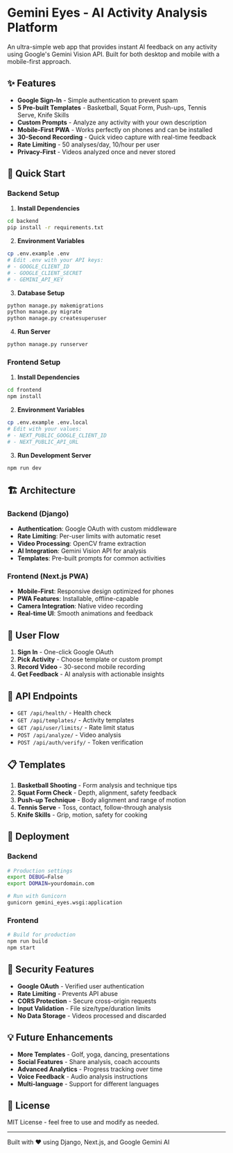 # Gemini Eyes - AI Activity Analysis Platform

An ultra-simple web app that provides instant AI feedback on any activity using Google's Gemini Vision API. Built for both desktop and mobile with a mobile-first approach.

## ✨ Features

- **Google Sign-In** - Simple authentication to prevent spam
- **5 Pre-built Templates** - Basketball, Squat Form, Push-ups, Tennis Serve, Knife Skills  
- **Custom Prompts** - Analyze any activity with your own description
- **Mobile-First PWA** - Works perfectly on phones and can be installed
- **30-Second Recording** - Quick video capture with real-time feedback
- **Rate Limiting** - 50 analyses/day, 10/hour per user
- **Privacy-First** - Videos analyzed once and never stored

## 🚀 Quick Start

### Backend Setup

1. **Install Dependencies**
```bash
cd backend
pip install -r requirements.txt
```

2. **Environment Variables**
```bash
cp .env.example .env
# Edit .env with your API keys:
# - GOOGLE_CLIENT_ID
# - GOOGLE_CLIENT_SECRET  
# - GEMINI_API_KEY
```

3. **Database Setup**
```bash
python manage.py makemigrations
python manage.py migrate
python manage.py createsuperuser
```

4. **Run Server**
```bash
python manage.py runserver
```

### Frontend Setup

1. **Install Dependencies**
```bash
cd frontend
npm install
```

2. **Environment Variables**
```bash
cp .env.example .env.local
# Edit with your values:
# - NEXT_PUBLIC_GOOGLE_CLIENT_ID
# - NEXT_PUBLIC_API_URL
```

3. **Run Development Server**
```bash
npm run dev
```

## 🏗️ Architecture

### Backend (Django)
- **Authentication**: Google OAuth with custom middleware
- **Rate Limiting**: Per-user limits with automatic reset
- **Video Processing**: OpenCV frame extraction
- **AI Integration**: Gemini Vision API for analysis
- **Templates**: Pre-built prompts for common activities

### Frontend (Next.js PWA)
- **Mobile-First**: Responsive design optimized for phones
- **PWA Features**: Installable, offline-capable
- **Camera Integration**: Native video recording
- **Real-time UI**: Smooth animations and feedback

## 📱 User Flow

1. **Sign In** - One-click Google OAuth
2. **Pick Activity** - Choose template or custom prompt
3. **Record Video** - 30-second mobile recording
4. **Get Feedback** - AI analysis with actionable insights

## 🔧 API Endpoints

- `GET /api/health/` - Health check
- `GET /api/templates/` - Activity templates
- `GET /api/user/limits/` - Rate limit status
- `POST /api/analyze/` - Video analysis
- `POST /api/auth/verify/` - Token verification

## 📋 Templates

1. **Basketball Shooting** - Form analysis and technique tips
2. **Squat Form Check** - Depth, alignment, safety feedback  
3. **Push-up Technique** - Body alignment and range of motion
4. **Tennis Serve** - Toss, contact, follow-through analysis
5. **Knife Skills** - Grip, motion, safety for cooking

## 🚀 Deployment

### Backend
```bash
# Production settings
export DEBUG=False
export DOMAIN=yourdomain.com

# Run with Gunicorn
gunicorn gemini_eyes.wsgi:application
```

### Frontend
```bash
# Build for production
npm run build
npm start
```

## 🔐 Security Features

- **Google OAuth** - Verified user authentication
- **Rate Limiting** - Prevents API abuse
- **CORS Protection** - Secure cross-origin requests
- **Input Validation** - File size/type/duration limits
- **No Data Storage** - Videos processed and discarded

## 💡 Future Enhancements

- **More Templates** - Golf, yoga, dancing, presentations
- **Social Features** - Share analysis, coach accounts  
- **Advanced Analytics** - Progress tracking over time
- **Voice Feedback** - Audio analysis instructions
- **Multi-language** - Support for different languages

## 📄 License

MIT License - feel free to use and modify as needed.

---

Built with ❤️ using Django, Next.js, and Google Gemini AI
